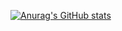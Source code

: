 [![Anurag's GitHub stats](https://github-readme-stats.vercel.app/api?username=BlueBlood-dev&&show_icons=true&theme=radical)](https://github.com/anuraghazra/github-readme-stats)
